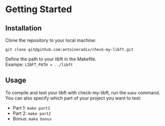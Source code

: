 # Getting Started

## Installation

Clone the repository to your local machine:

```
git clone git@github.com:antoineradix/check-my-libft.git
```

Define the path to your libft in the Makefile.<br>
Exampe: `LIBFT_PATH = ../libft`

## Usage

To compile and test your libft with check-my-libft, run the `make` command.<br>
You can also specify which part of your project you want to test:

- Part 1: `make part1`<br>
- Part 2: `make part2`<br>
- Bonus: `make bonus`
